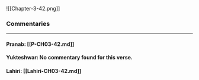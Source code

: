 ![[Chapter-3-42.png]]

### Commentaries

---

#### Pranab: [[P-CH03-42.md]]

#### Yukteshwar: No commentary found for this verse.

#### Lahiri: [[Lahiri-CH03-42.md]]
